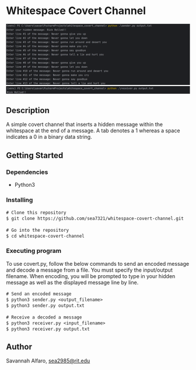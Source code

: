 # Whitespace Covert Channel
![alt background](Resources/send_example.png)
![alt background](Resources/receive_example.png)

## Description
A simple covert channel that inserts a hidden message within the whitespace at the end of a message. A tab denotes a 1
whereas a space indicates a 0 in a binary data string.

## Getting Started

### Dependencies
* Python3

### Installing
```
# Clone this repository
$ git clone https://github.com/sea7321/whitespace-covert-channel.git

# Go into the repository
$ cd whitespace-covert-channel
```

### Executing program

To use covert.py, follow the below commands to send an encoded message and decode a message from a file. You must 
specify the input/output filename. When encoding, you will be prompted to type in your hidden message as well as the
displayed message line by line.

```
# Send an encoded message
$ python3 sender.py <output_filename>
$ python3 sender.py output.txt

# Receive a decoded a message
$ python3 receiver.py <input_filename>
$ python3 receiver.py output.txt
```

## Author
Savannah Alfaro, sea2985@rit.edu